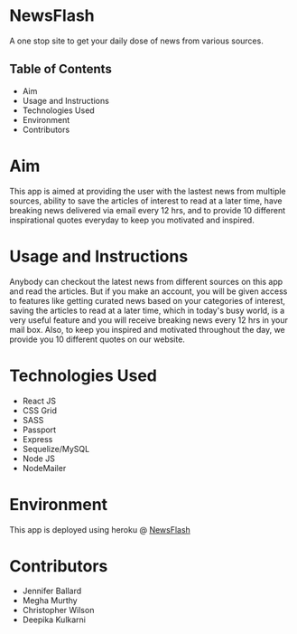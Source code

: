 # NewsFlash
A one stop site to get your daily dose of news from various sources.
​
## Table of Contents
- Aim
- Usage and Instructions
- Technologies Used
- Environment
- Contributors
​
# Aim
This app is aimed at providing the user with the lastest news from multiple sources, ability to save the articles of interest to read at a later time, have breaking news delivered via email every 12 hrs, and to provide 10 different inspirational quotes everyday to keep you motivated and inspired.
​
# Usage and Instructions
Anybody can checkout the latest news from different sources on this app and read the articles. But if you make an account, you will be given access to features like getting curated news based on your categories of interest, saving the articles to read at a later time, which in today's busy world, is a very useful feature and you will receive breaking news every 12 hrs in your mail box. Also, to keep you inspired and motivated throughout the day, we provide you 10 different quotes on our website.
​
# Technologies Used
- React JS
- CSS Grid
- SASS
- Passport
- Express
- Sequelize/MySQL
- Node JS
- NodeMailer
​
# Environment
This app is deployed using heroku @  [NewsFlash](https://newsflash-news-app.herokuapp.com/)
​
# Contributors
- Jennifer Ballard
- Megha Murthy
- Christopher Wilson
- Deepika Kulkarni

